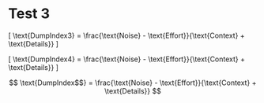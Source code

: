 # Test 3


\[
\text{DumpIndex3} = \frac{\text{Noise} - \text{Effort}}{\text{Context} + \text{Details}}
\]

[
\text{DumpIndex4} = \frac{\text{Noise} - \text{Effort}}{\text{Context} + \text{Details}}
]


$$
\text{DumpIndex$$} = \frac{\text{Noise} - \text{Effort}}{\text{Context} + \text{Details}}
$$
